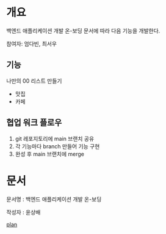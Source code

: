 # 개요
백엔드 애플리케이션 개발 온-보딩 문서에 따라 다음 기능을 개발한다. 

참여자: 엄다빈, 최서우

## 기능
나만의 00 리스트 만들기
 - 맛집
 - 카페

## 협업 워크 플로우
1. git 레포지토리에 main  브랜치 공유
2. 각 기능마다 branch 만들어 기능 구현
3. 완성 후 main 브랜치에 merge


# 문서 

문서명 : 백엔드 애플리케이션 개발 온-보딩

작성자 : 윤상배 

[plan](./plan.pdf)
